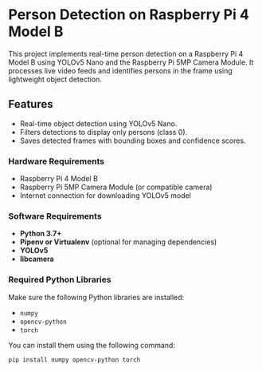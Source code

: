 # Person Detection on Raspberry Pi 4 Model B

This project implements real-time person detection on a Raspberry Pi 4 Model B using YOLOv5 Nano and the Raspberry Pi 5MP Camera Module. It processes live video feeds and identifies persons in the frame using lightweight object detection.

## Features
- Real-time object detection using YOLOv5 Nano.
- Filters detections to display only persons (class 0).
- Saves detected frames with bounding boxes and confidence scores.

### Hardware Requirements
- Raspberry Pi 4 Model B
- Raspberry Pi 5MP Camera Module (or compatible camera)
- Internet connection for downloading YOLOv5 model

### Software Requirements
- **Python 3.7+**
- **Pipenv or Virtualenv** (optional for managing dependencies)
- **YOLOv5**
- **libcamera**

### Required Python Libraries
Make sure the following Python libraries are installed:
- `numpy`
- `opencv-python`
- `torch`

You can install them using the following command:
```bash
pip install numpy opencv-python torch
